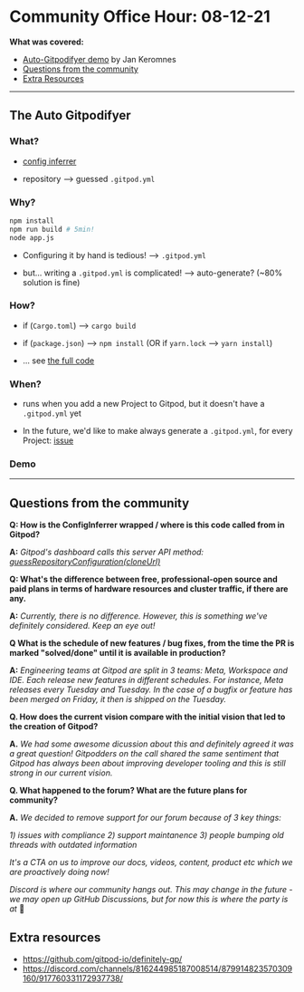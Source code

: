 
# Community Office Hour: 08-12-21

**What was covered:**

- [Auto-Gitpodifyer demo](#the-auto-gitpodifyer) by Jan Keromnes
- [Questions from the community](#questions-from-the-community)
- [Extra Resources](#extra-resources)

---

## The Auto Gitpodifyer

### What?

- [config inferrer](https://github.com/gitpod-io/gitpod/blob/main/components/server/src/projects/config-inferrer.ts)

- repository --> guessed `.gitpod.yml`

### Why?

```bash
npm install
npm run build # 5min!
node app.js
```

- Configuring it by hand is tedious! --> `.gitpod.yml`

- but... writing a `.gitpod.yml` is complicated! --> auto-generate? (~80% solution is fine)

### How?

- if (`Cargo.toml`) --> `cargo build`

- if (`package.json`) --> `npm install` (OR if `yarn.lock` --> `yarn install`)

- ... see [the full code](https://github.com/gitpod-io/gitpod/blob/main/components/server/src/projects/config-inferrer.ts)

### When?

- runs when you add a new Project to Gitpod, but it doesn't have a `.gitpod.yml` yet

- In the future, we'd like to make always generate a `.gitpod.yml`, for every Project: [issue](https://github.com/gitpod-io/gitpod/issues/6921)

### Demo
---

## Questions from the community

**Q: How is the ConfigInferrer wrapped / where is this code called from in Gitpod?**

**A:** _Gitpod's dashboard calls this server API method: [guessRepositoryConfiguration(cloneUrl)](https://github.com/gitpod-io/gitpod/blob/a481e8b536295863e1767ea349fc511666e1c84d/components/server/src/workspace/gitpod-server-impl.ts#L1684-L1694)_

**Q: What's the difference between free, professional-open source and paid plans in terms of hardware resources and cluster traffic, if there are any.**

**A:** _Currently, there is no difference. However, this is something we've definitely considered. Keep an eye out!_

**Q What is the schedule of new features / bug fixes, from the time the PR is marked "solved/done" until it is available in production?**

**A:** _Engineering teams at Gitpod are split in 3 teams: Meta, Workspace and IDE. Each release new features in different schedules. For instance, Meta releases every Tuesday and Tuesday. In the case of a bugfix or feature has been merged on Friday, it then is shipped on the Tuesday._

**Q. How does the current vision compare with the initial vision that led to the creation of Gitpod?**

**A.** _We had some awesome dicussion about this and definitely agreed it was a great question! Gitpodders on the call shared the same sentiment that Gitpod has always been about improving developer tooling and this is still strong in our current vision._

**Q. What happened to the forum? What are the future plans for community?**

**A.** _We decided to remove support for our forum because of 3 key things:_

_1) issues with compliance_
_2) support maintanence_
_3) people bumping old threads with outdated information_

_It's a CTA on us to improve our docs, videos, content, product etc which we are proactively doing now!_

_Discord is where our community hangs out. This may change in the future - we may open up GitHub Discussions, but for now this is where the party is at_ 🎉

## Extra resources

- <https://github.com/gitpod-io/definitely-gp/>
- <https://discord.com/channels/816244985187008514/879914823570309160/917760331172937738/>
